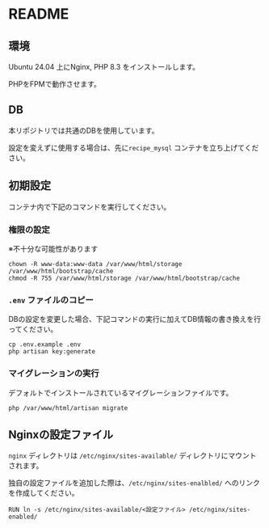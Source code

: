 # README

## 環境

Ubuntu 24.04 上にNginx, PHP 8.3 をインストールします。

PHPをFPMで動作させます。

## DB

本リポジトリでは共通のDBを使用しています。

設定を変えずに使用する場合は、先に`recipe_mysql` コンテナを立ち上げてください。

## 初期設定

コンテナ内で下記のコマンドを実行してください。

### 権限の設定

※不十分な可能性があります

```
chown -R www-data:www-data /var/www/html/storage /var/www/html/bootstrap/cache
chmod -R 755 /var/www/html/storage /var/www/html/bootstrap/cache
```

### `.env` ファイルのコピー

DBの設定を変更した場合、下記コマンドの実行に加えてDB情報の書き換えを行ってください。

```
cp .env.example .env
php artisan key:generate
```

### マイグレーションの実行

デフォルトでインストールされているマイグレーションファイルです。

```
php /var/www/html/artisan migrate
```

## Nginxの設定ファイル

`nginx` ディレクトリは `/etc/nginx/sites-available/` ディレクトリにマウントされます。

独自の設定ファイルを追加した際は、`/etc/nginx/sites-enalbled/` へのリンクを作成してください。

```
RUN ln -s /etc/nginx/sites-available/<設定ファイル> /etc/nginx/sites-enabled/
```
